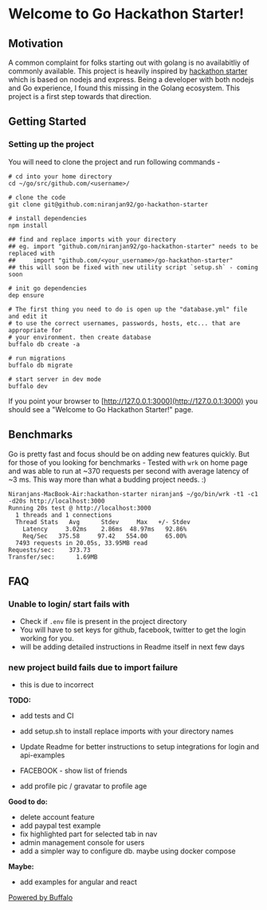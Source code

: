 # Welcome to Go Hackathon Starter!

## Motivation
A common complaint for folks starting out with golang is no availabitliy of commonly available. This project is heavily inspired by [hackathon starter](https://github.com/sahat/hackathon-starter) which is based on nodejs and express. Being a developer with both nodejs and Go experience, I found this missing in the Golang ecosystem. This project is a first step towards that direction.

## Getting Started

### Setting up the project

You will need to clone the project and run following commands - 

```
# cd into your home directory
cd ~/go/src/github.com/<username>/

# clone the code
git clone git@github.com:niranjan92/go-hackathon-starter

# install dependencies
npm install

## find and replace imports with your directory
## eg. import "github.com/niranjan92/go-hackathon-starter" needs to be replaced with
## 	   import "github.com/<your_username>/go-hackathon-starter"
## this will soon be fixed with new utility script `setup.sh` - coming soon

# init go dependencies
dep ensure

# The first thing you need to do is open up the "database.yml" file and edit it 
# to use the correct usernames, passwords, hosts, etc... that are appropriate for 
# your environment. then create database
buffalo db create -a

# run migrations
buffalo db migrate

# start server in dev mode
buffalo dev

```

If you point your browser to [http://127.0.0.1:3000](http://127.0.0.1:3000) you should see a "Welcome to Go Hackathon Starter!" page.

## Benchmarks
Go is pretty fast and focus should be on adding new features quickly. But for those of you looking for benchmarks -
Tested with `wrk` on home page and was able to run at ~370 requests per second with average latency of ~3 ms. This way more than
what a budding project needs. :)
```
Niranjans-MacBook-Air:hackathon-starter niranjan$ ~/go/bin/wrk -t1 -c1 -d20s http://localhost:3000
Running 20s test @ http://localhost:3000
  1 threads and 1 connections
  Thread Stats   Avg      Stdev     Max   +/- Stdev
    Latency     3.02ms    2.86ms  48.97ms   92.86%
    Req/Sec   375.58     97.42   554.00     65.00%
  7493 requests in 20.05s, 33.95MB read
Requests/sec:    373.73
Transfer/sec:      1.69MB
```

## FAQ

### Unable to login/ start fails with 
- Check if `.env` file is present in the project directory
- You will have to set keys for github, facebook, twitter to get the login working for you.
- will be adding detailed instructions in Readme itself in next few days

### new project build fails due to import failure
- this is due to incorrect 

**TODO:**
- add tests and CI
- add setup.sh to install replace imports with your directory names
- Update Readme for better instructions to setup integrations for login and api-examples

- FACEBOOK - show list of friends
- add profile pic / gravatar to profile age

**Good to do:**
- delete account feature
- add paypal test example
- fix highlighted part for selected tab in nav
- admin management console for users
- add a simpler way to configure db. maybe using docker compose

**Maybe:**
- add examples for angular and react

[Powered by Buffalo](http://gobuffalo.io)


